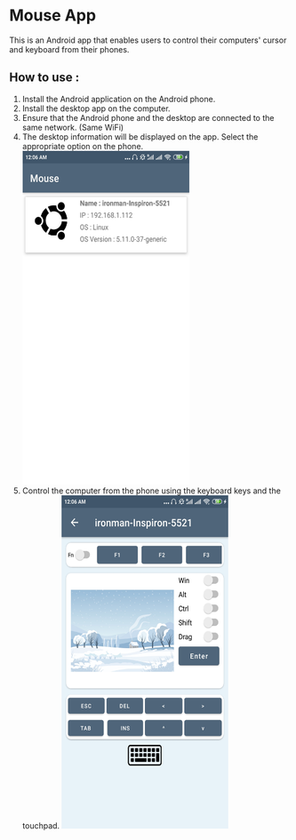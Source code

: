 # Mouse App

This is an Android app that enables users to control their computers' cursor and keyboard from their phones. 

## How to use :
1. Install the Android application on the Android phone.
1. Install the desktop app on the computer.
1. Ensure that the Android phone and the desktop are connected to the same network. (Same WiFi)
1. The desktop information will be displayed on the app. Select the appropriate option on the phone. <img src="images/connected_devices.jpg" alt="drawing" width="300" height="600"/>
1. Control the computer from the phone using the keyboard keys and the touchpad. <img src="images/layout.jpg" alt="drawing" width="300" height="600"/>
